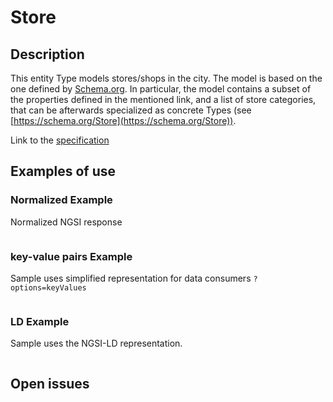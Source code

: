 # Store

## Description

This entity Type models stores/shops in the city. The model is based on the one defined by [Schema.org](https://schema.org/Store). In particular, the model contains a subset of the properties defined in the mentioned link, and a list of store categories, that can be afterwards specialized as concrete Types (see [https://schema.org/Store](https://schema.org/Store)). 

Link to the [specification](./doc/spec.md)

## Examples of use

### Normalized Example

Normalized NGSI response 

```json
```
### key-value pairs Example

Sample uses simplified representation for data consumers `?options=keyValues`

```json
```

### LD Example
Sample uses the NGSI-LD representation. 


```json
```

## Open issues